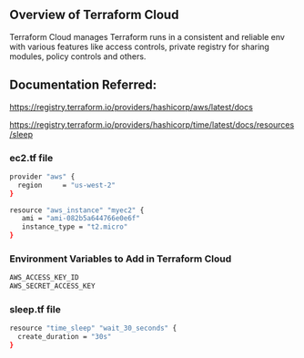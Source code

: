 ## Overview of Terraform Cloud
Terraform Cloud manages Terraform  runs in a consistent and reliable env with various features like access controls, private registry for sharing modules, policy controls and others. 


## Documentation Referred:

https://registry.terraform.io/providers/hashicorp/aws/latest/docs

https://registry.terraform.io/providers/hashicorp/time/latest/docs/resources/sleep


### ec2.tf file

```sh
provider "aws" {
  region     = "us-west-2"
}

resource "aws_instance" "myec2" {
   ami = "ami-082b5a644766e0e6f"
   instance_type = "t2.micro"
}
```
### Environment Variables to Add in Terraform Cloud
```sh
AWS_ACCESS_KEY_ID
AWS_SECRET_ACCESS_KEY
```
### sleep.tf file
```sh
resource "time_sleep" "wait_30_seconds" {
  create_duration = "30s"
}
```
